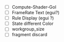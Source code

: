   * [ ] Compute-Shader-Gol
  * [ ] FrameRate Text (egui?)
  * [ ] Rule Display (egui ?)
  * [ ] State different Color
  * [ ] workgroup_size
  * [ ] fragment discard